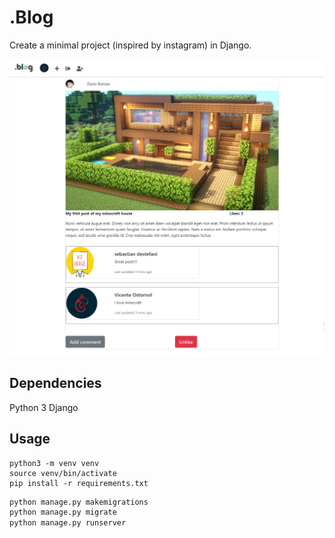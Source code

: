 # .Blog

Create a minimal project (inspired by instagram) in Django.

![](static/images/uwu.png)

## Dependencies
Python 3
Django

## Usage
```shell
python3 -m venv venv
source venv/bin/activate
pip install -r requirements.txt
```

```python
python manage.py makemigrations
python manage.py migrate
python manage.py runserver
```

